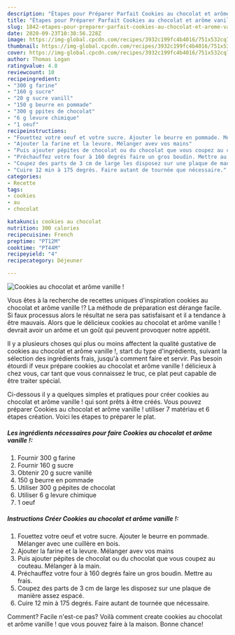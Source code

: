 ```yaml
---
description: "Étapes pour Préparer Parfait Cookies au chocolat et arôme vanille !"
title: "Étapes pour Préparer Parfait Cookies au chocolat et arôme vanille !"
slug: 1842-etapes-pour-preparer-parfait-cookies-au-chocolat-et-arome-vanille
date: 2020-09-23T10:38:56.228Z
image: https://img-global.cpcdn.com/recipes/3932c199fc4b4016/751x532cq70/cookies-au-chocolat-et-arome-vanille-photo-principale-de-la-recette.jpg
thumbnail: https://img-global.cpcdn.com/recipes/3932c199fc4b4016/751x532cq70/cookies-au-chocolat-et-arome-vanille-photo-principale-de-la-recette.jpg
cover: https://img-global.cpcdn.com/recipes/3932c199fc4b4016/751x532cq70/cookies-au-chocolat-et-arome-vanille-photo-principale-de-la-recette.jpg
author: Thomas Logan
ratingvalue: 4.8
reviewcount: 10
recipeingredient:
- "300 g farine"
- "160 g sucre"
- "20 g sucre vanill"
- "150 g beurre en pommade"
- "300 g ppites de chocolat"
- "6 g levure chimique"
- "1 oeuf"
recipeinstructions:
- "Fouettez votre oeuf et votre sucre. Ajouter le beurre en pommade. Mélanger avec une cuillère en bois."
- "Ajouter la farine et la levure. Mélanger avev vos mains"
- "Puis ajouter pépites de chocolat ou du chocolat que vous coupez au couteau. Mélanger à la main."
- "Préchauffez votre four à 160 degrés faire un gros boudin. Mettre au frais."
- "Coupez des parts de 3 cm de large les disposez sur une plaque de manière assez espacé."
- "Cuire 12 min à 175 degrés. Faire autant de tournée que nécessaire."
categories:
- Recette
tags:
- cookies
- au
- chocolat

katakunci: cookies au chocolat 
nutrition: 300 calories
recipecuisine: French
preptime: "PT12M"
cooktime: "PT44M"
recipeyield: "4"
recipecategory: Déjeuner

---
```



![Cookies au chocolat et arôme vanille !](https://img-global.cpcdn.com/recipes/3932c199fc4b4016/751x532cq70/cookies-au-chocolat-et-arome-vanille-photo-principale-de-la-recette.jpg)

Vous êtes à la recherche de recettes uniques d'inspiration cookies au chocolat et arôme vanille !? La méthode de préparation est dérange facile. Si faux processus alors le résultat ne sera pas satisfaisant et il a tendance à être mauvais. Alors que le délicieux cookies au chocolat et arôme vanille ! devrait avoir un arôme et un goût qui peuvent provoquer notre appétit.

Il y a plusieurs choses qui plus ou moins affectent la qualité gustative de cookies au chocolat et arôme vanille !, start du type d'ingrédients, suivant la sélection des ingrédients frais, jusqu'à comment faire et servir. Pas besoin étourdi if veux prépare cookies au chocolat et arôme vanille ! délicieux à chez vous, car tant que vous connaissez le truc, ce plat peut capable de être traiter spécial.




Ci-dessous il y a quelques simples et pratiques pour créer cookies au chocolat et arôme vanille ! qui sont prêts à être créés. Vous pouvez préparer Cookies au chocolat et arôme vanille ! utiliser 7 matériau et 6 étapes création. Voici les étapes to préparer le plat.

<!--inarticleads1-->

##### Les ingrédients nécessaires pour faire Cookies au chocolat et arôme vanille !:

1. Fournir 300 g farine
1. Fournir 160 g sucre
1. Obtenir 20 g sucre vanillé
1.  150 g beurre en pommade
1. Utiliser 300 g pépites de chocolat
1. Utiliser 6 g levure chimique
1.  1 oeuf




<!--inarticleads2-->

##### Instructions Créer Cookies au chocolat et arôme vanille !:

1. Fouettez votre oeuf et votre sucre. Ajouter le beurre en pommade. Mélanger avec une cuillère en bois.
1. Ajouter la farine et la levure. Mélanger avev vos mains
1. Puis ajouter pépites de chocolat ou du chocolat que vous coupez au couteau. Mélanger à la main.
1. Préchauffez votre four à 160 degrés faire un gros boudin. Mettre au frais.
1. Coupez des parts de 3 cm de large les disposez sur une plaque de manière assez espacé.
1. Cuire 12 min à 175 degrés. Faire autant de tournée que nécessaire.





Comment? Facile n'est-ce pas? Voilà comment create cookies au chocolat et arôme vanille ! que vous pouvez faire à la maison. Bonne chance!
